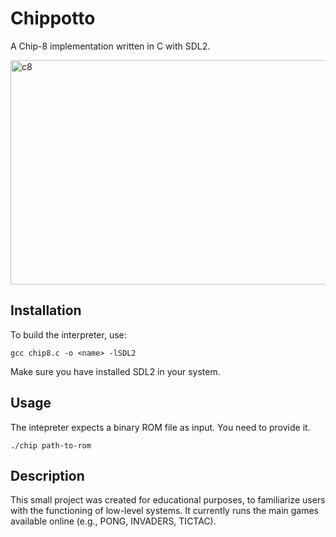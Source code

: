 # Chippotto
A Chip-8 implementation written in C with SDL2.

<img width="642" height="359" alt="c8" src="https://github.com/user-attachments/assets/5190a0b9-74df-4bfb-81b4-ceff2a8e0b0f" />

## Installation
To build the interpreter, use:
```
gcc chip8.c -o <name> -lSDL2
```
Make sure you have installed SDL2 in your system.

## Usage
The intepreter expects a binary ROM file as input. You need to provide it.
```
./chip path-to-rom
```
## Description
This small project was created for educational purposes, to familiarize users with the functioning of low-level systems. It currently runs the main games available online (e.g., PONG, INVADERS, TICTAC).
